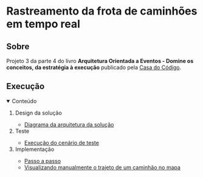 # Rastreamento da frota de caminhões em tempo real

## Sobre

Projeto 3 da parte 4 do livro **Arquitetura Orientada a Eventos - Domine os conceitos, da estratégia à execução** publicado pela [Casa do Código](https://www.casadocodigo.com.br/).

## Execução

<!-- TABLE OF CONTENTS -->
<details open="open">
  <summary>Conteúdo</summary>
  <ol>    
    <li>
       <a>Design da solução</a>
    </li>
    <ul>
      <li>
        <a href="/cap12/execucao/design-solucao/diagrama-arquitetura-solucao.md">Diagrama da arquitetura da solução</a>
      </li>            	  
    </ul>
	<li>
       <a>Teste</a>
	</li>
	<ul>
      <li>
        <a href="/cap12/execucao/teste/cenarios-de-teste.md">Execução do cenário de teste</a>
      </li>	  
	</ul>
	<li>
       <a>Implementação</a>
	</li>
	<ul>
      <li>
        <a href="/cap12/execucao/implementacao/passo-a-passo.md">Passo a passo</a>		
      </li>
	  <li>
        <a href="/cap12/execucao/implementacao/visualizando-manualmente-trajeto-de-um-caminhao-no-mapa.md">Visualizando manualmente o trajeto de um caminhão no mapa</a>
      </li>	  
	</ul>
  </ol>
</details>